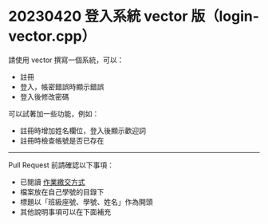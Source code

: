 # 20230420 登入系統 vector 版（login-vector.cpp）

請使用 vector 撰寫一個系統，可以：
* 註冊
* 登入，帳密錯誤時顯示錯誤
* 登入後修改密碼

可以試著加一些功能，例如：
* 註冊時增加姓名欄位，登入後顯示歡迎詞
* 註冊時檢查帳號是否已存在

---

Pull Request 前請確認以下事項：

* 已閱讀 [作業繳交方式](https://hackmd.io/@nssh/nscsc/%2F%40nssh%2Fsummit-homework)
* 檔案放在自己學號的目錄下
* 標題以「班級座號、學號、姓名」作為開頭
* 其他說明事項可以在下面補充
